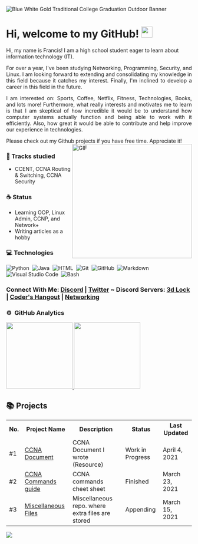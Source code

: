 ![Blue White Gold Traditional College Graduation Outdoor Banner](https://user-images.githubusercontent.com/75497349/116903076-83a5e700-ac6e-11eb-847b-958610786a0f.png)

# Hi, welcome to my GitHub! <img width="30" src="https://emojis.slackmojis.com/emojis/images/1593555389/9579/blob_excited.gif?1593555389" alt="party blob" />

Hi, my name is Francis! I am a high school student eager to learn about information technology (IT).

<p align="justify">For over a year, I've been studying Networking, Programming, Security, and Linux. I am looking forward to extending and consolidating my knowledge in this field because it catches my interest. Finally, I'm inclined to develop a career in this field in the future.</p>

<p align="justify">I am interested on: Sports, Coffee, Netflix, Fitness, Technologies, Books, and lots more! Furthermore, what really interests and motivates me to learn is that I am skeptical of how incredible it would be to understand how computer systems actually function and being able to work with it efficiently. Also, how great it would be able to contribute and help improve our experience in technologies.</p>

Please check out my Github projects if you have free time. Appreciate it!  <img alt="GIF" src="https://media.giphy.com/media/ES4Vcv8zWfIt2/giphy.gif" align="right" width="325" height="310"/>

### 🧠 Tracks studied 

   - CCENT, CCNA Routing & Switching, CCNA Security

### ☕ Status

  - Learning OOP, Linux Admin, CCNP, and Network+
  - Writing articles as a hobby

### 💻 Technologies

![Python](https://img.shields.io/badge/-Python-05122A?style=flat&logo=python)&nbsp;
![Java](https://img.shields.io/badge/-Java-05122A?style=flat&logo=Java&logoColor=FFA518)&nbsp;
![HTML](https://img.shields.io/badge/-HTML-05122A?style=flat&logo=HTML5)&nbsp;
![Git](https://img.shields.io/badge/-Git-05122A?style=flat&logo=git)&nbsp;
![GitHub](https://img.shields.io/badge/-GitHub-05122A?style=flat&logo=github)&nbsp;
![Markdown](https://img.shields.io/badge/-Markdown-05122A?style=flat&logo=markdown)&nbsp;
![Visual Studio Code](https://img.shields.io/badge/-Visual%20Studio%20Code-05122A?style=flat&logo=visual-studio-code&logoColor=007ACC)&nbsp;
![Bash](https://img.shields.io/badge/-Shell_Script-05122A?style=flat&logo=gnu-bash)&nbsp;

### Connect With Me: <a href="https://discordapp.com/users/448500121605505035/">Discord</a> | <a href="https://twitter.com/Francis_IGP">Twitter</a> ~  Discord Servers: <a href="https://discord.gg/G563YXspQf">3d Lock</a> | <a href="https://discord.gg/sc8n9p8w6E">Coder's Hangout</a> | <a href="https://discord.com/invite/VMSh7qY">Networking</a> 

### ⚙️ &nbsp;GitHub Analytics

<p align="left">
  <a href="https://github.com/FrancisIGP">
    <img height="180em" src="https://github-readme-stats.vercel.app/api?username=FrancisIGP&count_private=true&show_icons=true&theme=algolia&&include_all_commits=true"/>
   <img height="180em" src="https://github-readme-stats-eight-theta.vercel.app/api/top-langs/?username=amandewatnitrr&hide=html,css,javascript&layout=compact&langs_count=8&theme=algolia"/>
  </a>
</p>

## 📚 Projects

<table>
  <tr>
    <th>No.</th>        
    <th>Project Name</th>
    <th>Description</th>
    <th>Status</th>
    <th>Last Updated</th>
  </tr>
  <tr>
    <td>#1</td>
    <td><a href="https://github.com/FrancisIGP/CCNA-Document">CCNA Document</a></td>
    <td>CCNA Document I wrote (Resource)</td>
    <td>Work in Progress</td>
    <td>April 4, 2021</td>
  </tr>
   <tr>
    <td>#2</td>
    <td><a href="https://github.com/FrancisIGP/CCNA-commands-guide">CCNA Commands guide</a></td>
    <td>CCNA commands cheet sheet</td>
    <td>Finished</td>
    <td>March 23, 2021</td>
  </tr>
  <tr>
    <td>#3</td>
    <td><a href="https://github.com/FrancisIGP/Miscellaneous">Miscellaneous Files</a></td>
    <td>Miscellaneous repo. where extra files are stored</td>
    <td>Appending</td>
    <td>March 15, 2021</td>
  </tr>
 </table>

![](https://komarev.com/ghpvc/?username=FrancisIGP&color=blue)
